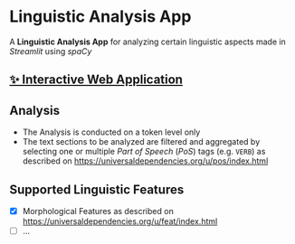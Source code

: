 # Linguistic Analysis App

A **Linguistic Analysis App** for analyzing certain linguistic aspects made in _Streamlit_ using _spaCy_

## [✨ Interactive Web Application](https://share.streamlit.io/schorfma/linguistic-analysis-app/main/linguistic_analysis.py)

## Analysis

* The Analysis is conducted on a token level only
* The text sections to be analyzed are filtered and aggregated by selecting one or multiple _Part of Speech_ (_PoS_) tags (e.g. `VERB`) as described on <https://universaldependencies.org/u/pos/index.html>


## Supported Linguistic Features

* [x] Morphological Features as described on <https://universaldependencies.org/u/feat/index.html>
* [ ] ...
